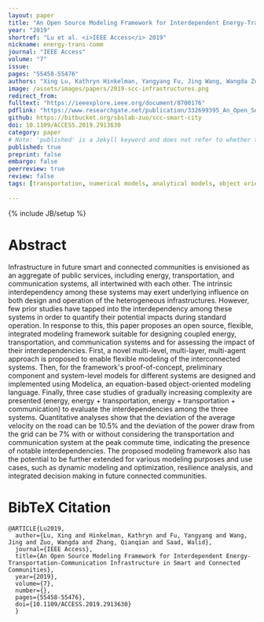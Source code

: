 ```yaml
---
layout: paper
title: "An Open Source Modeling Framework for Interdependent Energy-Transportation-Communication Infrastructure in Smart and Connected Communities"
year: "2019"
shortref: "Lu et al. <i>IEEE Access</i> 2019"
nickname: energy-trans-comm
journal: "IEEE Access"
volume: "7"
issue: 
pages: "55458-55476"
authors: "Xing Lu, Kathryn Hinkelman, Yangyang Fu, Jing Wang, Wangda Zuo, Qianqian Zhang, Walid Saad"
image: /assets/images/papers/2019-scc-infrastructures.png
redirect_from: 
fulltext: "https://ieeexplore.ieee.org/document/8700176"
pdflink: "https://www.researchgate.net/publication/332699395_An_Open_Source_Modeling_Framework_for_Interdependent_Energy-Transportation-Communication_Infrastructure_in_Smart_and_Connected_Communities"
github: https://bitbucket.org/sbslab-zuo/scc-smart-city
doi: 10.1109/ACCESS.2019.2913630
category: paper
# Note: 'published' is a Jekyll keyword and does not refer to whether the paper is published, but rather to whether this Markdown should be part of the rendered site.
published: true
preprint: false
embargo: false	
peerreview: true
review: false
tags: [transportation, numerical models, analytical models, object oriented modeling, solid modeling, communication systems, mathematical model, communities, interconnected systems, modelica, modeling, multi-infrastructure systems, object oriented methods, open source software]
 
---
```

{% include JB/setup %}

# Abstract 

Infrastructure in future smart and connected communities is envisioned as an aggregate of public services, 
including energy, transportation, and communication systems, all intertwined with each other. The intrinsic 
interdependency among these systems may exert underlying influence on both design and operation of the 
heterogeneous infrastructures. However, few prior studies have tapped into the interdependency among 
these systems in order to quantify their potential impacts during standard operation. In response to this, 
this paper proposes an open source, flexible, integrated modeling framework suitable for designing coupled 
energy, transportation, and communication systems and for assessing the impact of their interdependencies. 
First, a novel multi-level, multi-layer, multi-agent approach is proposed to enable flexible modeling of 
the interconnected systems. Then, for the framework's proof-of-concept, preliminary component and system-level 
models for different systems are designed and implemented using Modelica, an equation-based object-oriented 
modeling language. Finally, three case studies of gradually increasing complexity are presented (energy, 
energy + transportation, energy + transportation + communication) to evaluate the interdependencies among 
the three systems. Quantitative analyses show that the deviation of the average velocity on the road can 
be 10.5% and the deviation of the power draw from the grid can be 7% with or without considering the 
transportation and communication system at the peak commute time, indicating the presence of notable 
interdependencies. The proposed modeling framework also has the potential to be further extended for 
various modeling purposes and use cases, such as dynamic modeling and optimization, resilience analysis, 
and integrated decision making in future connected communities.


# BibTeX Citation

```
@ARTICLE{Lu2019,
  author={Lu, Xing and Hinkelman, Kathryn and Fu, Yangyang and Wang, Jing and Zuo, Wangda and Zhang, Qianqian and Saad, Walid},
  journal={IEEE Access}, 
  title={An Open Source Modeling Framework for Interdependent Energy-Transportation-Communication Infrastructure in Smart and Connected Communities}, 
  year={2019},
  volume={7},
  number={},
  pages={55458-55476},
  doi={10.1109/ACCESS.2019.2913630}
  }
```
